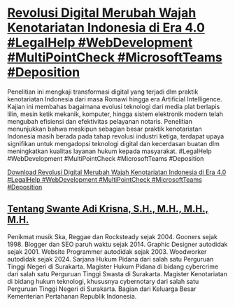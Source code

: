 # [Revolusi Digital Merubah Wajah Kenotariatan Indonesia di Era 4.0 #LegalHelp #WebDevelopment #MultiPointCheck #MicrosoftTeams #Deposition](https://swanteadikrisna.com/legaltech/website/44/revolusi-digital-kenotariatan-indonesia-era-4-0/)

Penelitian ini mengkaji transformasi digital yang terjadi dlm praktik kenotariatan Indonesia dari masa Romawi hingga era Artificial Intelligence. Kajian ini membahas bagaimana evolusi teknologi dari media plat berlapis lilin, mesin ketik mekanik, komputer, hingga sistem elektronik modern telah mengubah efisiensi dan efektivitas pelayanan notaris. Penelitian menunjukkan bahwa meskipun sebagian besar praktik kenotariatan Indonesia masih berada pada tahap revolusi industri ketiga, terdapat upaya signifikan untuk mengadopsi teknologi digital dan kecerdasan buatan dlm meningkatkan kualitas layanan hukum kepada masyarakat. #LegalHelp #WebDevelopment #MultiPointCheck #MicrosoftTeams #Deposition 

[Download Revolusi Digital Merubah Wajah Kenotariatan Indonesia di Era 4.0 #LegalHelp #WebDevelopment #MultiPointCheck #MicrosoftTeams #Deposition](https://swanteadikrisna.com/legaltech/website/44/revolusi-digital-kenotariatan-indonesia-era-4-0/)


## [Tentang Swante Adi Krisna, S.H., M.H., M.H., M.H.](https://swanteadikrisna.com/)

Penikmat musik Ska, Reggae dan Rocksteady sejak 2004. Gooners sejak 1998. Blogger dan SEO paruh waktu sejak 2014. Graphic Designer autodidak sejak 2001. Website Programmer autodidak sejak 2003. Woodworker autodidak sejak 2024. Sarjana Hukum Pidana dari salah satu Perguruan Tinggi Negeri di Surakarta. Magister Hukum Pidana di bidang cybercrime dari salah satu Perguruan Tinggi Swasta di Surakarta. Magister Kenotariatan di bidang hukum teknologi, khususnya cybernotary dari salah satu Perguruan Tinggi Negeri di Surakarta. Bagian dari Keluarga Besar Kementerian Pertahanan Republik Indonesia.